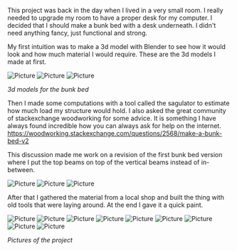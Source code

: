 This project was back in the day when I lived in a very small room. I really needed to upgrade my room to have a proper desk for my computer. I decided that I should make a bunk bed with a desk underneath. I didn't need anything fancy, just functional and strong.

My first intuition was to make a 3d model with Blender to see how it would look and how much material I would require. These are the 3d models I made at first.

![Picture](assets/posts/2015-01-12-bunk-bed/1.webp "Picture")
![Picture](assets/posts/2015-01-12-bunk-bed/2.webp "Picture")
![Picture](assets/posts/2015-01-12-bunk-bed/3.webp "Picture")

*3d models for the bunk bed*

Then I made some computations with a tool called the sagulator to estimate how much load my structure would hold. I also asked the great community of stackexchange woodworking for some advice. It is something I have always found incredible how you can always ask for help on the internet. https://woodworking.stackexchange.com/questions/2568/make-a-bunk-bed-v2

This discussion made me work on a revision of the first bunk bed version where I put the top beams on top of the vertical beams instead of in-between.

![Picture](assets/posts/2015-01-12-bunk-bed/1.1.webp "Picture")
![Picture](assets/posts/2015-01-12-bunk-bed/1.webp "Picture")
![Picture](assets/posts/2015-01-12-bunk-bed/2.webp "Picture")

After that I gathered the material from a local shop and built the thing with old tools that were laying around. At the end I gave it a quick paint.

![Picture](assets/posts/2015-01-12-bunk-bed/4.webp "Picture")
![Picture](assets/posts/2015-01-12-bunk-bed/5.webp "Picture")
![Picture](assets/posts/2015-01-12-bunk-bed/6.webp "Picture")
![Picture](assets/posts/2015-01-12-bunk-bed/7.webp "Picture")
![Picture](assets/posts/2015-01-12-bunk-bed/8.webp "Picture")
![Picture](assets/posts/2015-01-12-bunk-bed/9.webp "Picture")
![Picture](assets/posts/2015-01-12-bunk-bed/10.webp "Picture")
![Picture](assets/posts/2015-01-12-bunk-bed/11.webp "Picture")
![Picture](assets/posts/2015-01-12-bunk-bed/12.webp "Picture")

*Pictures of the project*